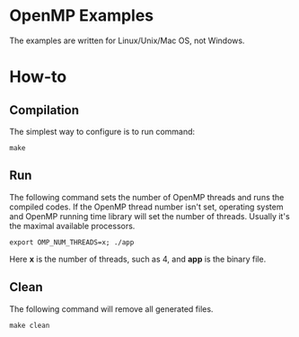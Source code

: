 
# OpenMP Examples
The examples are written for Linux/Unix/Mac OS, not Windows.

# How-to
## Compilation
The simplest way to configure is to run command:
```
make
```

## Run
The following command sets the number of OpenMP threads and runs the compiled codes. If the OpenMP thread
number isn't set, operating system and OpenMP running time library will set the number of threads. Usually
it's the maximal available processors.

```
export OMP_NUM_THREADS=x; ./app
```

Here **x** is the number of threads, such as 4, and **app** is the binary file.

## Clean
The following command will remove all generated files.
```
make clean
```

